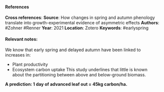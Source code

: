 #### References
**Cross references**: 
**Source**: How changes in spring and autumn phenology translate into growth-experimental evidence of asymmetric effects
**Authors**: #Zohner #Renner
**Year**: 2021
**Location**: Zotero
**Keywords**: #earlyspring
#### **Relevant notes**:
We know that early spring and delayed autumn have been linked to increases in:
- Plant productivity
- Ecosystem carbon uptake
This study underlines that little is known about the partitioning between above and below-ground biomass.

**A prediction: 1 day of advanced leaf out = 45kg carbon/ha.** 

